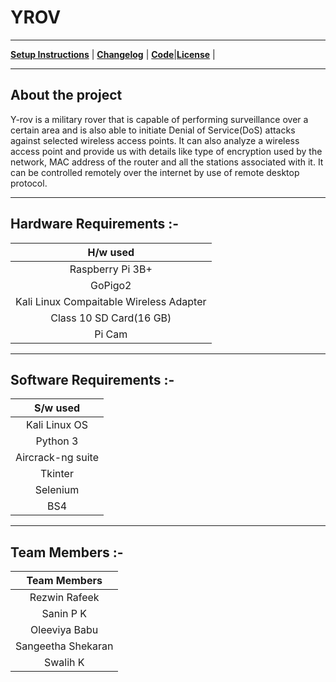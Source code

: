 
# YROV
***
**[Setup Instructions](./Files/setup_instructions.md)**  |  **[Changelog](./Files/changelog.md)** | **[Code](./Files/code.md)**|**[License](./LICENSE.md)** |
***

## About the project
Y-rov is a military rover that is capable of performing surveillance over a certain area
and is also able to initiate Denial of Service(DoS) attacks against selected wireless
access points. It can also analyze a wireless access point and provide us with details like type of encryption used by the network, MAC address of the router and
all the stations associated with it. It can be controlled remotely over the internet by
use of remote desktop protocol. 

***
## Hardware Requirements :-

|H/w used|
| :----:|
|Raspberry Pi 3B+ |
|GoPigo2 |
|Kali Linux Compaitable Wireless Adapter|
|Class 10 SD Card(16 GB)|
|Pi Cam|

***

## Software Requirements :-

|S/w used|
| :---:|
|Kali Linux OS |
|Python 3|
|Aircrack-ng suite|
|Tkinter|
|Selenium|
|BS4|

***
## Team Members :-

| Team Members  |
| :-----------: |
| Rezwin Rafeek |
| Sanin P K     |
| Oleeviya Babu |
| Sangeetha Shekaran |
| Swalih K      |

